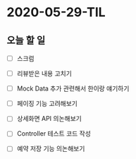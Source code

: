# 2020-05-29-TIL

## 오늘 할 일

- [ ] 스크럼
- [ ] 리뷰받은 내용 고치기
- [ ] Mock Data 추가 관련해서 한이랑 얘기하기
- [ ] 페이징 기능 고려해보기
- [ ] 상세화면 API 의논해보기
- [ ] Controller 테스트 코드 작성
- [ ] 예약 저장 기능 의논해보기

